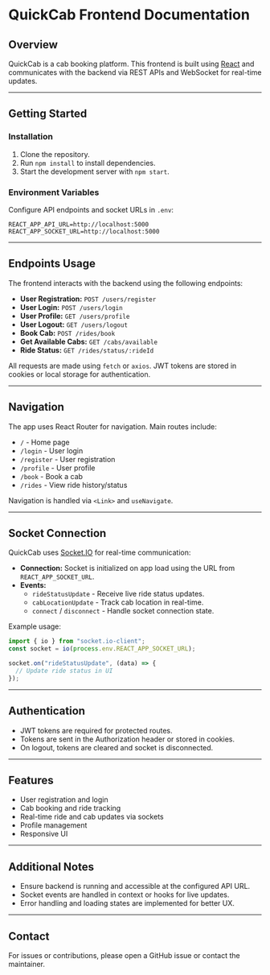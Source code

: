 # QuickCab Frontend Documentation

## Overview

QuickCab is a cab booking platform. This frontend is built using [React](https://react.dev/) and communicates with the backend via REST APIs and WebSocket for real-time updates.

---

## Getting Started

### Installation

1. Clone the repository.
2. Run `npm install` to install dependencies.
3. Start the development server with `npm start`.

### Environment Variables

Configure API endpoints and socket URLs in `.env`:

```
REACT_APP_API_URL=http://localhost:5000
REACT_APP_SOCKET_URL=http://localhost:5000
```

---

## Endpoints Usage

The frontend interacts with the backend using the following endpoints:

- **User Registration:** `POST /users/register`
- **User Login:** `POST /users/login`
- **User Profile:** `GET /users/profile`
- **User Logout:** `GET /users/logout`
- **Book Cab:** `POST /rides/book`
- **Get Available Cabs:** `GET /cabs/available`
- **Ride Status:** `GET /rides/status/:rideId`

All requests are made using `fetch` or `axios`. JWT tokens are stored in cookies or local storage for authentication.

---

## Navigation

The app uses React Router for navigation. Main routes include:

- `/` - Home page
- `/login` - User login
- `/register` - User registration
- `/profile` - User profile
- `/book` - Book a cab
- `/rides` - View ride history/status

Navigation is handled via `<Link>` and `useNavigate`.

---

## Socket Connection

QuickCab uses [Socket.IO](https://socket.io/) for real-time communication:

- **Connection:** Socket is initialized on app load using the URL from `REACT_APP_SOCKET_URL`.
- **Events:**
  - `rideStatusUpdate` - Receive live ride status updates.
  - `cabLocationUpdate` - Track cab location in real-time.
  - `connect` / `disconnect` - Handle socket connection state.

Example usage:

```js
import { io } from "socket.io-client";
const socket = io(process.env.REACT_APP_SOCKET_URL);

socket.on("rideStatusUpdate", (data) => {
  // Update ride status in UI
});
```

---

## Authentication

- JWT tokens are required for protected routes.
- Tokens are sent in the Authorization header or stored in cookies.
- On logout, tokens are cleared and socket is disconnected.

---

## Features

- User registration and login
- Cab booking and ride tracking
- Real-time ride and cab updates via sockets
- Profile management
- Responsive UI

---

## Additional Notes

- Ensure backend is running and accessible at the configured API URL.
- Socket events are handled in context or hooks for live updates.
- Error handling and loading states are implemented for better UX.

---

## Contact

For issues or contributions, please open a GitHub issue or contact the maintainer.

